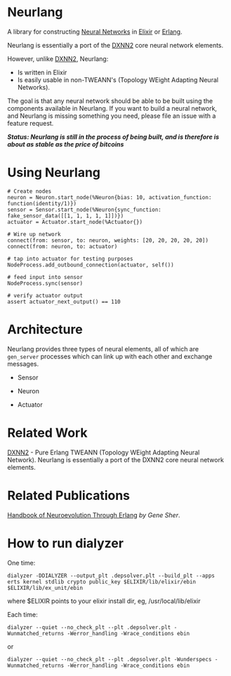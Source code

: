 # Neurlang


A library for constructing [Neural Networks](https://en.wikipedia.org/wiki/Artificial_neural_network)
in [Elixir](http://elixir-lang.org/) or [Erlang](http://www.erlang.org/).

Neurlang is essentially a port of the [DXNN2](https://github.com/CorticalComputer/DXNN2) core neural network elements.

However, unlike [DXNN2](https://github.com/CorticalComputer/DXNN2), Neurlang:

* Is written in Elixir
* Is easily usable in non-TWEANN's (Topology WEight Adapting Neural Networks).

The goal is that any neural network should be able to be built using the components available in Neurlang.
If you want to build a neural network, and Neurlang is missing something you need,
please file an issue with a feature request.

___Status: Neurlang is still in the process of being built, and is therefore is about as stable as the price of bitcoins___

# Using Neurlang

    # Create nodes
    neuron = Neuron.start_node(%Neuron{bias: 10, activation_function: function(identity/1)})
    sensor = Sensor.start_node(%Neuron{sync_function: fake_sensor_data([[1, 1, 1, 1, 1]])})
    actuator = Actuator.start_node(%Actuator{})

    # Wire up network
    connect(from: sensor, to: neuron, weights: [20, 20, 20, 20, 20])
    connect(from: neuron, to: actuator)

    # tap into actuator for testing purposes
    NodeProcess.add_outbound_connection(actuator, self())

    # feed input into sensor
    NodeProcess.sync(sensor)

    # verify actuator output
    assert actuator_next_output() == 110


# Architecture

Neurlang provides three types of neural elements, all of which are <code>gen_server</code> processes
which can link up with each other and exchange messages.

* Sensor

* Neuron

* Actuator

# Related Work

[DXNN2](https://github.com/CorticalComputer/DXNN2) - Pure Erlang TWEANN (Topology WEight Adapting Neural Network).
Neurlang is essentially a port of the DXNN2 core neural network elements.

# Related Publications

[Handbook of Neuroevolution Through Erlang](http://www.amazon.com/Handbook-Neuroevolution-Through-Erlang-Gene/dp/1461444624) _by Gene Sher_.

# How to run dialyzer

One time:

    dialyzer -DDIALYZER --output_plt .depsolver.plt --build_plt --apps erts kernel stdlib crypto public_key $ELIXIR/lib/elixir/ebin $ELIXIR/lib/ex_unit/ebin

where $ELIXIR points to your elixir install dir, eg, /usr/local/lib/elixir

Each time:

    dialyzer --quiet --no_check_plt --plt .depsolver.plt -Wunmatched_returns -Werror_handling -Wrace_conditions ebin

or

    dialyzer --quiet --no_check_plt --plt .depsolver.plt -Wunderspecs -Wunmatched_returns -Werror_handling -Wrace_conditions ebin
